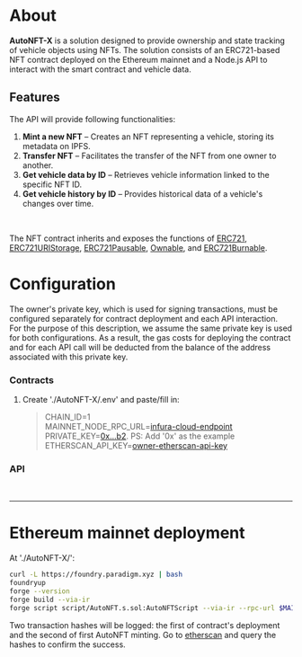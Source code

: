 # About

**AutoNFT-X** is a solution designed to provide ownership and state tracking of vehicle objects using NFTs. The solution consists of an ERC721-based NFT contract deployed on the Ethereum mainnet and a Node.js API to interact with the smart contract and vehicle data.

## Features

The API will provide following functionalities:

1. **Mint a new NFT** – Creates an NFT representing a vehicle, storing its metadata on IPFS.
2. **Transfer NFT** – Facilitates the transfer of the NFT from one owner to another.
3. **Get vehicle data by ID** – Retrieves vehicle information linked to the specific NFT ID.
4. **Get vehicle history by ID** – Provides historical data of a vehicle's changes over time.

<br>

The NFT contract inherits and exposes the functions of [ERC721](https://github.com/OpenZeppelin/openzeppelin-contracts/blob/master/contracts/token/ERC721/ERC721.sol), [ERC721URIStorage](https://github.com/OpenZeppelin/openzeppelin-contracts/blob/master/contracts/token/ERC721/extensions/ERC721URIStorage.sol), [ERC721Pausable](https://github.com/OpenZeppelin/openzeppelin-contracts/blob/master/contracts/token/ERC721/extensions/ERC721Pausable.sol), [Ownable](https://github.com/OpenZeppelin/openzeppelin-contracts/blob/master/contracts/access/Ownable.sol), and [ERC721Burnable](https://github.com/OpenZeppelin/openzeppelin-contracts/blob/master/contracts/token/ERC721/extensions/ERC721Burnable.sol).

# Configuration

The owner's private key, which is used for signing transactions, must be configured separately for contract deployment and each API interaction.
<br>
For the purpose of this description, we assume the same private key is used for both configurations. As a result, the gas costs for deploying the contract and for each API call will be deducted from the balance of the address associated with this private key.

### Contracts

1. Create './AutoNFT-X/.env' and paste/fill in:

   > CHAIN_ID=1<br>
   > MAINNET_NODE_RPC_URL=[infura-cloud-endpoint](https://docs.infura.io/api/network-endpoints)<br>
   > PRIVATE_KEY=[0x...b2](https://support.metamask.io/pt-br/managing-my-wallet/secret-recovery-phrase-and-private-keys/how-to-export-an-accounts-private-key/). PS: Add '0x' as the example<br>
   > ETHERSCAN_API_KEY=[owner-etherscan-api-key](https://docs.etherscan.io/getting-started/viewing-api-usage-statistics)<br>

### API

<br>

---

# Ethereum mainnet deployment

At './AutoNFT-X/':

```bash
curl -L https://foundry.paradigm.xyz | bash
foundryup
forge --version
forge build --via-ir
forge script script/AutoNFT.s.sol:AutoNFTScript --via-ir --rpc-url $MAINNET_NODE_RPC_URL --broadcast --verify
```

Two transaction hashes will be logged: the first of contract's deployment and the second of first AutoNFT minting. Go to [etherscan](https://etherscan.io/) and query the hashes to confirm the success.
